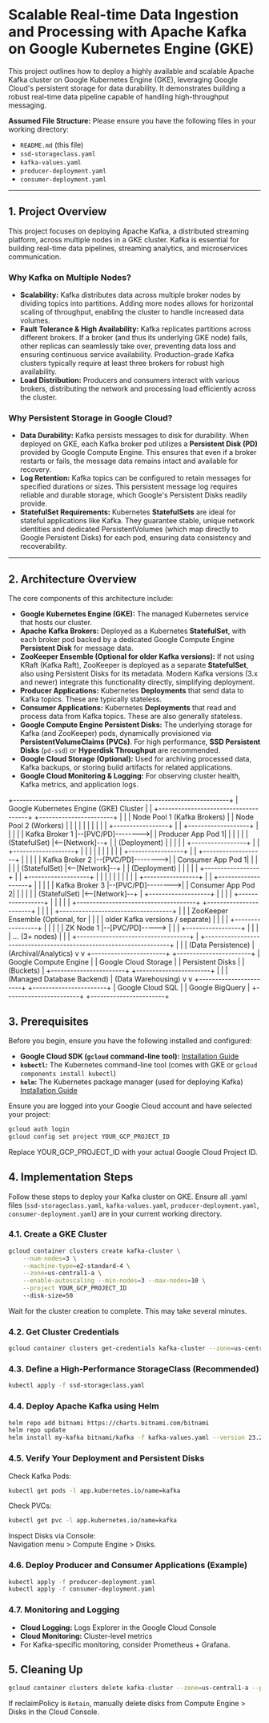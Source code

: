 # Scalable Real-time Data Ingestion and Processing with Apache Kafka on Google Kubernetes Engine (GKE)

This project outlines how to deploy a highly available and scalable Apache Kafka cluster on Google Kubernetes Engine (GKE), leveraging Google Cloud's persistent storage for data durability. It demonstrates building a robust real-time data pipeline capable of handling high-throughput messaging.

**Assumed File Structure:**
Please ensure you have the following files in your working directory:
* `README.md` (this file)
* `ssd-storageclass.yaml`
* `kafka-values.yaml`
* `producer-deployment.yaml`
* `consumer-deployment.yaml`

---

## 1. Project Overview

This project focuses on deploying Apache Kafka, a distributed streaming platform, across multiple nodes in a GKE cluster. Kafka is essential for building real-time data pipelines, streaming analytics, and microservices communication.

### Why Kafka on Multiple Nodes?

* **Scalability:** Kafka distributes data across multiple broker nodes by dividing topics into partitions. Adding more nodes allows for horizontal scaling of throughput, enabling the cluster to handle increased data volumes.
* **Fault Tolerance & High Availability:** Kafka replicates partitions across different brokers. If a broker (and thus its underlying GKE node) fails, other replicas can seamlessly take over, preventing data loss and ensuring continuous service availability. Production-grade Kafka clusters typically require at least three brokers for robust high availability.
* **Load Distribution:** Producers and consumers interact with various brokers, distributing the network and processing load efficiently across the cluster.

### Why Persistent Storage in Google Cloud?

* **Data Durability:** Kafka persists messages to disk for durability. When deployed on GKE, each Kafka broker pod utilizes a **Persistent Disk (PD)** provided by Google Compute Engine. This ensures that even if a broker restarts or fails, the message data remains intact and available for recovery.
* **Log Retention:** Kafka topics can be configured to retain messages for specified durations or sizes. This persistent message log requires reliable and durable storage, which Google's Persistent Disks readily provide.
* **StatefulSet Requirements:** Kubernetes **StatefulSets** are ideal for stateful applications like Kafka. They guarantee stable, unique network identities and dedicated PersistentVolumes (which map directly to Google Persistent Disks) for each pod, ensuring data consistency and recoverability.

---

## 2. Architecture Overview

The core components of this architecture include:

* **Google Kubernetes Engine (GKE):** The managed Kubernetes service that hosts our cluster.
* **Apache Kafka Brokers:** Deployed as a Kubernetes **StatefulSet**, with each broker pod backed by a dedicated Google Compute Engine **Persistent Disk** for message data.
* **ZooKeeper Ensemble (Optional for older Kafka versions):** If not using KRaft (Kafka Raft), ZooKeeper is deployed as a separate **StatefulSet**, also using Persistent Disks for its metadata. Modern Kafka versions (3.x and newer) integrate this functionality directly, simplifying deployment.
* **Producer Applications:** Kubernetes **Deployments** that send data to Kafka topics. These are typically stateless.
* **Consumer Applications:** Kubernetes **Deployments** that read and process data from Kafka topics. These are also generally stateless.
* **Google Compute Engine Persistent Disks:** The underlying storage for Kafka (and ZooKeeper) pods, dynamically provisioned via **PersistentVolumeClaims (PVCs)**. For high performance, **SSD Persistent Disks** (`pd-ssd`) or **Hyperdisk Throughput** are recommended.
* **Google Cloud Storage (Optional):** Used for archiving processed data, Kafka backups, or storing build artifacts for related applications.
* **Google Cloud Monitoring & Logging:** For observing cluster health, Kafka metrics, and application logs.

+-------------------------------------------------------------------+
|               Google Kubernetes Engine (GKE) Cluster              |
| +-------------------------------------+ +-----------------------+ |
| | Node Pool 1 (Kafka Brokers)         | | Node Pool 2 (Workers) | |
| |                                     | |                       | |
| | +-----------------+                 | | +-------------------+ | |
| | | Kafka Broker 1  |--[PVC/PD]-------->| | Producer App Pod 1| | |
| | | (StatefulSet)   |&lt;--[Network]--+   | | (Deployment)      | | |
| | +-----------------+             |   | +-------------------+ | |
| |                                 |   |                       | |
| | +-----------------+             |   | +-------------------+ | |
| | | Kafka Broker 2  |--[PVC/PD]-------->| | Consumer App Pod 1| | |
| | | (StatefulSet)   |&lt;--[Network]--+   | | (Deployment)      | | |
| | +-----------------+             |   | +-------------------+ | |
| |                                 |   |                       | |
| | +-----------------+             |   | +-------------------+ | |
| | | Kafka Broker 3  |--[PVC/PD]-------->| | Consumer App Pod 2| | |
| | | (StatefulSet)   |&lt;--[Network]--+   | +-------------------+ | |
| | +-----------------+                 | |                       | |
| +-------------------------------------+ +-----------------------+ |
|                                                                   |
| +-----------------------------------+                             |
| | ZooKeeper Ensemble (Optional, for |                             |
| | older Kafka versions / separate)  |                             |
| | +-----------------+               |                             |
| | | ZK Node 1       |--[PVC/PD]----->                             |
| | +-----------------+               |                             |
| | ... (3+ nodes)                    |                             |
| +-----------------------------------+                             |
+-------------------------------------------------------------------+
|                                       |
| (Data Persistence)                    | (Archival/Analytics)
v                                       v
+-----------------------+              +-----------------------+
| Google Compute Engine |              | Google Cloud Storage  |
| Persistent Disks      |              | (Buckets)             |
+-----------------------+              +-----------------------+
|                                       |
| (Managed Database Backend)            | (Data Warehousing)
v                                       v
+-----------------------+              +-----------------------+
| Google Cloud SQL      |              | Google BigQuery       |
+-----------------------+              +-----------------------+


## 3. Prerequisites

Before you begin, ensure you have the following installed and configured:

* **Google Cloud SDK (`gcloud` command-line tool):** [Installation Guide](https://cloud.google.com/sdk/docs/install)
* **`kubectl`:** The Kubernetes command-line tool (comes with GKE or `gcloud components install kubectl`)
* **`helm`:** The Kubernetes package manager (used for deploying Kafka) [Installation Guide](https://helm.sh/docs/intro/install/)

Ensure you are logged into your Google Cloud account and have selected your project:

```bash
gcloud auth login
gcloud config set project YOUR_GCP_PROJECT_ID
```
Replace YOUR_GCP_PROJECT_ID with your actual Google Cloud Project ID.

## 4. Implementation Steps

Follow these steps to deploy your Kafka cluster on GKE. Ensure all .yaml files (`ssd-storageclass.yaml`, `kafka-values.yaml`, `producer-deployment.yaml`, `consumer-deployment.yaml`) are in your current working directory.

### 4.1. Create a GKE Cluster

```bash
gcloud container clusters create kafka-cluster \
    --num-nodes=3 \
    --machine-type=e2-standard-4 \
    --zone=us-central1-a \
    --enable-autoscaling --min-nodes=3 --max-nodes=10 \
    --project YOUR_GCP_PROJECT_ID
    --disk-size=50
```

Wait for the cluster creation to complete. This may take several minutes.

### 4.2. Get Cluster Credentials

```bash
gcloud container clusters get-credentials kafka-cluster --zone=us-central1-a --project YOUR_GCP_PROJECT_ID
```

### 4.3. Define a High-Performance StorageClass (Recommended)

```bash
kubectl apply -f ssd-storageclass.yaml
```

### 4.4. Deploy Apache Kafka using Helm

```bash
helm repo add bitnami https://charts.bitnami.com/bitnami
helm repo update
helm install my-kafka bitnami/kafka -f kafka-values.yaml --version 23.2.0
```

### 4.5. Verify Your Deployment and Persistent Disks

Check Kafka Pods:

```bash
kubectl get pods -l app.kubernetes.io/name=kafka
```

Check PVCs:

```bash
kubectl get pvc -l app.kubernetes.io/name=kafka
```

Inspect Disks via Console:  
Navigation menu > Compute Engine > Disks.

### 4.6. Deploy Producer and Consumer Applications (Example)

```bash
kubectl apply -f producer-deployment.yaml
kubectl apply -f consumer-deployment.yaml
```

### 4.7. Monitoring and Logging

- **Cloud Logging:** Logs Explorer in the Google Cloud Console  
- **Cloud Monitoring:** Cluster-level metrics  
- For Kafka-specific monitoring, consider Prometheus + Grafana.

## 5. Cleaning Up

```bash
gcloud container clusters delete kafka-cluster --zone=us-central1-a --project YOUR_GCP_PROJECT_ID
```

If reclaimPolicy is `Retain`, manually delete disks from Compute Engine > Disks in the Cloud Console.
